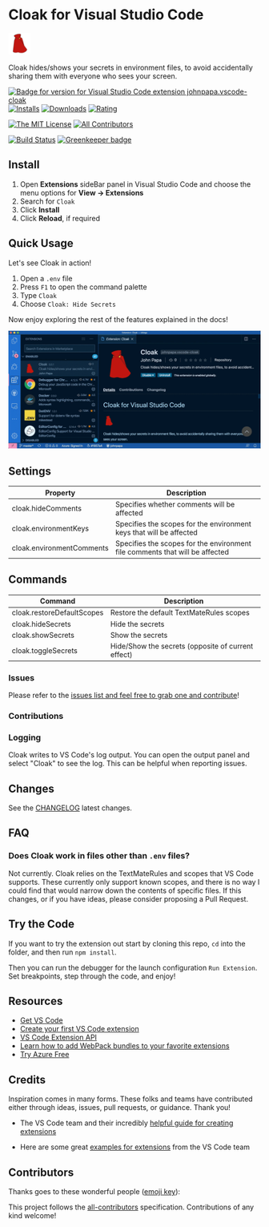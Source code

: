 # Cloak for Visual Studio Code

![Cloak Icon](./resources/cloak-small.png 'Cloak')

Cloak hides/shows your secrets in environment files, to avoid accidentally sharing them with everyone who sees your screen.

[![Badge for version for Visual Studio Code extension johnpapa.vscode-cloak](https://vsmarketplacebadge.apphb.com/version/johnpapa.vscode-cloak.svg?color=blue&style=?style=for-the-badge&logo=visual-studio-code)](https://marketplace.visualstudio.com/items?itemName=johnpapa.vscode-cloak&wt.mc_id=cloak-github-jopapa)
[![Installs](https://vsmarketplacebadge.apphb.com/installs-short/johnpapa.vscode-cloak.svg?color=blue&style=flat-square)](https://marketplace.visualstudio.com/items?itemName=johnpapa.vscode-cloak&wt.mc_id=cloak-github-jopapa)
[![Downloads](https://vsmarketplacebadge.apphb.com/downloads-short/johnpapa.vscode-cloak.svg?color=blue&style=flat-square)](https://marketplace.visualstudio.com/items?itemName=johnpapa.vscode-cloak&wt.mc_id=cloak-github-jopapa)
[![Rating](https://vsmarketplacebadge.apphb.com/rating/johnpapa.vscode-cloak.svg?color=blue&style=flat-square)](https://marketplace.visualstudio.com/items?itemName=johnpapa.vscode-cloak&wt.mc_id=cloak-github-jopapa)

[![The MIT License](https://img.shields.io/badge/license-MIT-orange.svg?color=blue&style=flat-square)](http://opensource.org/licenses/MIT)
[![All Contributors](https://img.shields.io/badge/all_contributors-15-blue.svg?style=flat-square)](#contributors)

[![Build Status](https://johnpapa.visualstudio.com/vscode-cloak/_apis/build/status/VS%20Code%Cloak%20Extension?branchName=master)](https://johnpapa.visualstudio.com/vscode-cloak/_build/latest?definitionId=3&branchName=master)
[![Greenkeeper badge](https://badges.greenkeeper.io/johnpapa/vscode-cloak.svg)](https://greenkeeper.io/)

## Install

1. Open **Extensions** sideBar panel in Visual Studio Code and choose the menu options for **View → Extensions**
1. Search for `Cloak`
1. Click **Install**
1. Click **Reload**, if required

## Quick Usage

Let's see Cloak in action!

1. Open a `.env` file
1. Press `F1` to open the command palette
1. Type `Cloak`
1. Choose `Cloak: Hide Secrets`

Now enjoy exploring the rest of the features explained in the docs!

![Toggling the Secrets to show/hide with Cloak](./resources/cloak-toggle.gif)

## Settings

| Property                  | Description                                                                  |
| ------------------------- | ---------------------------------------------------------------------------- |
| cloak.hideComments        | Specifies whether comments will be affected                                  |
| cloak.environmentKeys     | Specifies the scopes for the environment keys that will be affected          |
| cloak.environmentComments | Specifies the scopes for the environment file comments that will be affected |

## Commands

| Command                    | Description                                        |
| -------------------------- | -------------------------------------------------- |
| cloak.restoreDefaultScopes | Restore the default TextMateRules scopes           |
| cloak.hideSecrets          | Hide the secrets                                   |
| cloak.showSecrets          | Show the secrets                                   |
| cloak.toggleSecrets        | Hide/Show the secrets (opposite of current effect) |

### Issues

Please refer to the [issues list and feel free to grab one and contribute](https://github.com/johnpapa/vscode-cloak/issues)!

### Contributions

### Logging

Cloak writes to VS Code's log output. You can open the output panel and select "Cloak" to see the log. This can be helpful when reporting issues.

## Changes

See the [CHANGELOG](/changelog) latest changes.

## FAQ

### Does Cloak work in files other than `.env` files?

Not currently. Cloak relies on the TextMateRules and scopes that VS Code supports. These currently only support known scopes, and there is no way I could find that would narrow down the contents of specific files. If this changes, or if you have ideas, please consider proposing a Pull Request.

## Try the Code

If you want to try the extension out start by cloning this repo, `cd` into the folder, and then run `npm install`.

Then you can run the debugger for the launch configuration `Run Extension`. Set breakpoints, step through the code, and enjoy!

## Resources

- [Get VS Code](https://code.visualstudio.com/?wt.mc_id=cloak-github-jopapa)
- [Create your first VS Code extension](https://code.visualstudio.com/api/get-started/your-first-extension?wt.mc_id=cloak-github-jopapa)
- [VS Code Extension API](https://code.visualstudio.com/api/references/vscode-api?wt.mc_id=cloak-github-jopapa)
- [Learn how to add WebPack bundles to your favorite extensions](https://code.visualstudio.com/updates/v1_32#_bundling-extensions-with-webpack?wt.mc_id=cloak-github-jopapa)
- [Try Azure Free](https://azure.microsoft.com/free?wt.mc_id=cloak-github-jopapa)

## Credits

Inspiration comes in many forms. These folks and teams have contributed either through ideas, issues, pull requests, or guidance. Thank you!

- The VS Code team and their incredibly [helpful guide for creating extensions](https://code.visualstudio.com/api/get-started/your-first-extension?wt.mc_id=cloak-github-jopapa)

- Here are some great [examples for extensions](https://github.com/Microsoft/vscode-extension-samples) from the VS Code team

## Contributors

Thanks goes to these wonderful people ([emoji key](https://allcontributors.org/docs/en/emoji-key)):

<!-- ALL-CONTRIBUTORS-LIST:START - Do not remove or modify this section -->
<!-- prettier-ignore -->
<!-- ALL-CONTRIBUTORS-LIST:END -->

This project follows the [all-contributors](https://github.com/all-contributors/all-contributors) specification. Contributions of any kind welcome!
